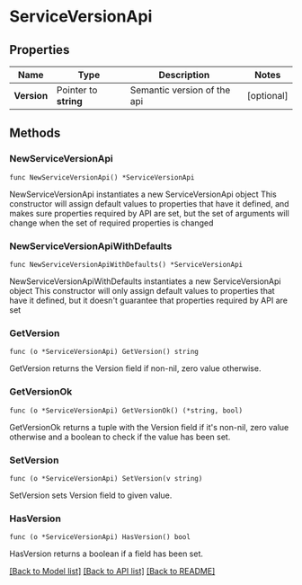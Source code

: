 # ServiceVersionApi

## Properties

Name | Type | Description | Notes
------------ | ------------- | ------------- | -------------
**Version** | Pointer to **string** | Semantic version of the api | [optional] 

## Methods

### NewServiceVersionApi

`func NewServiceVersionApi() *ServiceVersionApi`

NewServiceVersionApi instantiates a new ServiceVersionApi object
This constructor will assign default values to properties that have it defined,
and makes sure properties required by API are set, but the set of arguments
will change when the set of required properties is changed

### NewServiceVersionApiWithDefaults

`func NewServiceVersionApiWithDefaults() *ServiceVersionApi`

NewServiceVersionApiWithDefaults instantiates a new ServiceVersionApi object
This constructor will only assign default values to properties that have it defined,
but it doesn't guarantee that properties required by API are set

### GetVersion

`func (o *ServiceVersionApi) GetVersion() string`

GetVersion returns the Version field if non-nil, zero value otherwise.

### GetVersionOk

`func (o *ServiceVersionApi) GetVersionOk() (*string, bool)`

GetVersionOk returns a tuple with the Version field if it's non-nil, zero value otherwise
and a boolean to check if the value has been set.

### SetVersion

`func (o *ServiceVersionApi) SetVersion(v string)`

SetVersion sets Version field to given value.

### HasVersion

`func (o *ServiceVersionApi) HasVersion() bool`

HasVersion returns a boolean if a field has been set.


[[Back to Model list]](../README.md#documentation-for-models) [[Back to API list]](../README.md#documentation-for-api-endpoints) [[Back to README]](../README.md)



